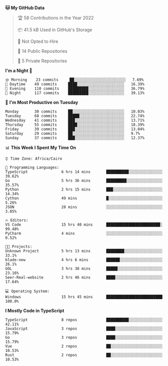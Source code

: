 <!--START_SECTION:waka-->
**🐱 My GitHub Data** 

> 🏆 58 Contributions in the Year 2022
 > 
> 📦 41.5 kB Used in GitHub's Storage 
 > 
> 🚫 Not Opted to Hire
 > 
> 📜 14 Public Repositories 
 > 
> 🔑 5 Private Repositories  
 > 
**I'm a Night 🦉** 

```text
🌞 Morning    23 commits     ██░░░░░░░░░░░░░░░░░░░░░░░   7.69% 
🌆 Daytime    49 commits     ████░░░░░░░░░░░░░░░░░░░░░   16.39% 
🌃 Evening    110 commits    █████████░░░░░░░░░░░░░░░░   36.79% 
🌙 Night      117 commits    █████████░░░░░░░░░░░░░░░░   39.13%

```
📅 **I'm Most Productive on Tuesday** 

```text
Monday       30 commits     ██░░░░░░░░░░░░░░░░░░░░░░░   10.03% 
Tuesday      68 commits     █████░░░░░░░░░░░░░░░░░░░░   22.74% 
Wednesday    41 commits     ███░░░░░░░░░░░░░░░░░░░░░░   13.71% 
Thursday     55 commits     ████░░░░░░░░░░░░░░░░░░░░░   18.39% 
Friday       39 commits     ███░░░░░░░░░░░░░░░░░░░░░░   13.04% 
Saturday     29 commits     ██░░░░░░░░░░░░░░░░░░░░░░░   9.7% 
Sunday       37 commits     ███░░░░░░░░░░░░░░░░░░░░░░   12.37%

```


📊 **This Week I Spent My Time On** 

```text
⌚︎ Time Zone: Africa/Cairo

💬 Programming Languages: 
TypeScript               6 hrs 14 mins       ██████████░░░░░░░░░░░░░░░   39.62% 
Go                       5 hrs 36 mins       █████████░░░░░░░░░░░░░░░░   35.57% 
Python                   2 hrs 15 mins       ███░░░░░░░░░░░░░░░░░░░░░░   14.34% 
Cython                   49 mins             █░░░░░░░░░░░░░░░░░░░░░░░░   5.26% 
JSON                     28 mins             ░░░░░░░░░░░░░░░░░░░░░░░░░   3.05%

🔥 Editors: 
VS Code                  15 hrs 40 mins      ████████████████████████░   99.48% 
PyCharm                  4 mins              ░░░░░░░░░░░░░░░░░░░░░░░░░   0.52%

🐱‍💻 Projects: 
Unknown Project          5 hrs 13 mins       ████████░░░░░░░░░░░░░░░░░   33.1% 
blade-new                4 hrs 6 mins        ██████░░░░░░░░░░░░░░░░░░░   26.1% 
GOL                      3 hrs 38 mins       █████░░░░░░░░░░░░░░░░░░░░   23.16% 
Seer-Real-website        2 hrs 46 mins       ████░░░░░░░░░░░░░░░░░░░░░   17.64%

💻 Operating System: 
Windows                  15 hrs 45 mins      █████████████████████████   100.0%

```

**I Mostly Code in TypeScript** 

```text
TypeScript               8 repos             ██████████░░░░░░░░░░░░░░░   42.11% 
JavaScript               3 repos             ████░░░░░░░░░░░░░░░░░░░░░   15.79% 
Go                       3 repos             ████░░░░░░░░░░░░░░░░░░░░░   15.79% 
Vue                      2 repos             ██░░░░░░░░░░░░░░░░░░░░░░░   10.53% 
Rust                     2 repos             ██░░░░░░░░░░░░░░░░░░░░░░░   10.53%

```



<!--END_SECTION:waka-->
